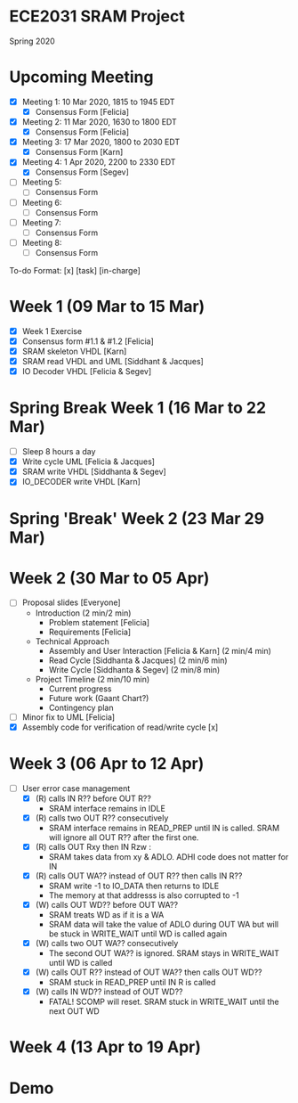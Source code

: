 # ECE2031 SRAM Project
Spring 2020

# Upcoming Meeting
- [x] Meeting 1: 10 Mar 2020, 1815 to 1945 EDT 
  - [x] Consensus Form [Felicia]
- [x] Meeting 2: 11 Mar 2020, 1630 to 1800 EDT 
  - [x] Consensus Form [Felicia]
- [x] Meeting 3: 17 Mar 2020, 1800 to 2030 EDT
  - [x] Consensus Form [Karn]
- [x] Meeting 4: 1 Apr 2020, 2200 to 2330 EDT
  - [x] Consensus Form [Segev]
- [ ] Meeting 5: 
  - [ ] Consensus Form
- [ ] Meeting 6: 
  - [ ] Consensus Form
- [ ] Meeting 7:
  - [ ] Consensus Form
- [ ] Meeting 8: 
  - [ ] Consensus Form

To-do Format: [x] [task] [in-charge] 
# Week 1 (09 Mar to 15 Mar)
- [x] Week 1 Exercise 
- [x] Consensus form #1.1 & #1.2 [Felicia]
- [x] SRAM skeleton VHDL [Karn]
- [x] SRAM read VHDL and UML [Siddhant & Jacques]
- [x] IO Decoder VHDL [Felicia & Segev]

# Spring Break Week 1 (16 Mar to 22 Mar)
- [ ] Sleep 8 hours a day
- [x] Write cycle UML [Felicia & Jacques]
- [x] SRAM write VHDL [Siddhanta & Segev]
- [x] IO_DECODER write VHDL [Karn]

# Spring 'Break' Week 2 (23 Mar 29 Mar)

# Week 2 (30 Mar to 05 Apr)
- [ ] Proposal slides [Everyone]
    - Introduction (2 min/2 min)
        - Problem statement [Felicia]
        - Requirements [Felicia]
    - Technical Approach
        - Assembly and User Interaction [Felicia & Karn] (2 min/4 min)
        - Read Cycle [Siddhanta & Jacques] (2 min/6 min)
        - Write Cycle [Siddhanta & Segev] (2 min/8 min)
    - Project Timeline (2 min/10 min)
        - Current progress
        - Future work (Gaant Chart?)
        - Contingency plan 
- [ ] Minor fix to UML [Felicia]
- [x] Assembly code for verification of read/write cycle [x]

# Week 3 (06 Apr to 12 Apr)
- [ ] User error case management 
    - [x] (R) calls IN R?? before OUT R??
        - SRAM interface remains in IDLE
    - [x] (R) calls two OUT R?? consecutively
        - SRAM interface remains in READ_PREP until IN is called. SRAM will ignore all OUT R?? after the first one.
    - [x] (R) calls OUT Rxy then IN Rzw : 
        - SRAM takes data from xy & ADLO. ADHI code does not matter for IN
    - [x] (R) calls OUT WA?? instead of OUT R?? then calls IN R??
        - SRAM write -1 to IO_DATA then returns to IDLE
        - The memory at that addresss is also corrupted to -1
    - [x] (W) calls OUT WD?? before OUT WA??
        - SRAM treats WD as if it is a WA
        - SRAM data will take the value of ADLO during OUT WA but will be stuck in WRITE_WAIT until WD is called again
    - [x] (W) calls two OUT WA?? consecutively
        - The second OUT WA?? is ignored. SRAM stays in WRITE_WAIT until WD is called
    - [x] (W) calls OUT R?? instead of OUT WA?? then calls OUT WD??
        - SRAM stuck in READ_PREP until IN R is called
    - [x] (W) calls IN WD?? instead of OUT WD??
        - FATAL! SCOMP will reset. SRAM stuck in WRITE_WAIT until the next OUT WD

# Week 4 (13 Apr to 19 Apr)

# Demo
